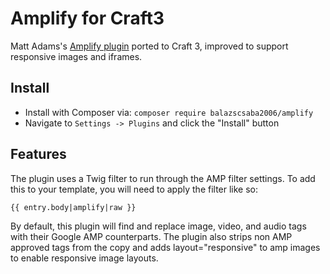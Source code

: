 # Amplify for Craft3

Matt Adams's [Amplify plugin](https://github.com/adamsmt/amplify) ported to Craft 3, improved to support responsive images and iframes.

## Install

- Install with Composer via: ``composer require balazscsaba2006/amplify``
- Navigate to `Settings -> Plugins` and click the "Install" button

## Features

The plugin uses a Twig filter to run through the AMP filter settings. To add this to your template, you will need to apply the filter like so:

```
{{ entry.body|amplify|raw }}
```
By default, this plugin will find and replace image, video, and audio tags with their Google AMP counterparts. The plugin also strips non AMP approved tags from the copy and adds layout="responsive" to amp images to enable responsive image layouts.
